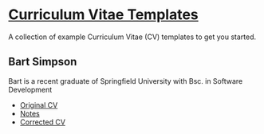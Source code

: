 
# [Curriculum Vitae Templates](https://github.com/markcrowe-com/curriculum-vitae-templates)

A collection of example Curriculum Vitae (CV) templates to get you started.

## Bart Simpson

Bart is a recent graduate of Springfield University with Bsc. in Software Development

- [Original CV](./examples/bart/cv-bad-example.pdf)
- [Notes](./examples/bart/cv-bad-example-notes.pdf)
- [Corrected CV](./examples/bart/cv-corrected-example.pdf)
